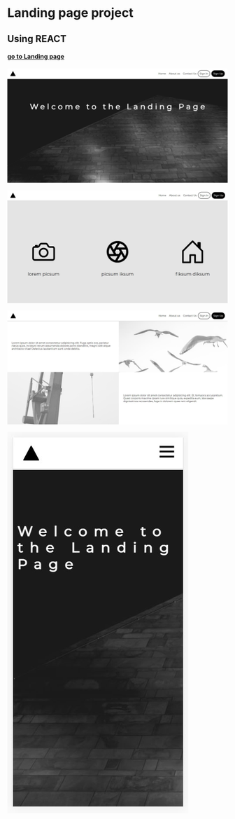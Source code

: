 # Landing page project

## Using REACT

#### [go to Landing page](http://jozef-wolf.github.io/landing-page/)



![](design1.JPG)

![](design2.JPG)

![](design3JPG.JPG)

![](mobiledesign.JPG)

